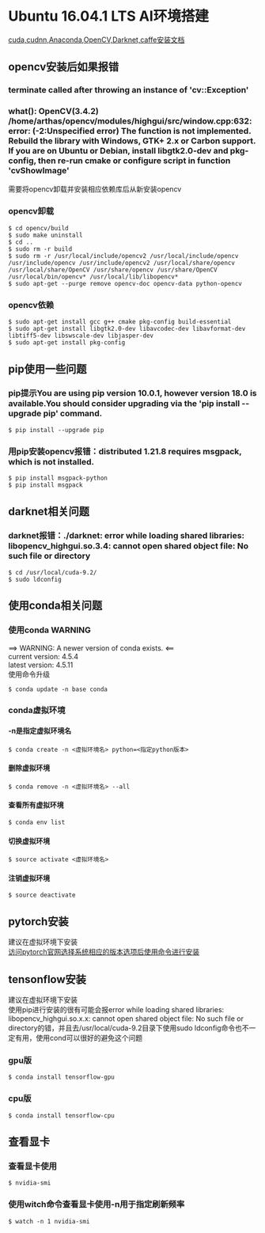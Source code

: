 # Ubuntu 16.04.1 LTS AI环境搭建

[cuda,cudnn,Anaconda,OpenCV,Darknet,caffe安装文档](https://github.com/EthanGuan/Dl-environ/blob/master/instruction.md)

## opencv安装后如果报错
### terminate called after throwing an instance of 'cv::Exception'<br>
###   what():  OpenCV(3.4.2) /home/arthas/opencv/modules/highgui/src/window.cpp:632: error: (-2:Unspecified error) The function is not implemented. Rebuild the library with Windows, GTK+ 2.x or Carbon support. If you are on Ubuntu or Debian, install libgtk2.0-dev and pkg-config, then re-run cmake or configure script in function 'cvShowImage'<br>
需要将opencv卸载并安装相应依赖库后从新安装opencv

### opencv卸载

    $ cd opencv/build
    $ sudo make uninstall 
    $ cd ..
    $ sudo rm -r build
    $ sudo rm -r /usr/local/include/opencv2 /usr/local/include/opencv /usr/include/opencv /usr/include/opencv2 /usr/local/share/opencv /usr/local/share/OpenCV /usr/share/opencv /usr/share/OpenCV /usr/local/bin/opencv* /usr/local/lib/libopencv*
    $ sudo apt-get --purge remove opencv-doc opencv-data python-opencv

### opencv依赖
    $ sudo apt-get install gcc g++ cmake pkg-config build-essential
    $ sudo apt-get install libgtk2.0-dev libavcodec-dev libavformat-dev libtiff5-dev libswscale-dev libjasper-dev
    $ sudo apt-get install pkg-config

## pip使用一些问题

### pip提示You are using pip version 10.0.1, however version 18.0 is available.You should consider upgrading via the 'pip install --upgrade pip' command.<br>
    $ pip install --upgrade pip

### 用pip安装opencv报错：distributed 1.21.8 requires msgpack, which is not installed.<br>
    $ pip install msgpack-python
    $ pip install msgpack

## darknet相关问题

### darknet报错：./darknet: error while loading shared libraries: libopencv_highgui.so.3.4: cannot open shared object file: No such file or directory
    $ cd /usr/local/cuda-9.2/
    $ sudo ldconfig

## 使用conda相关问题
### 使用conda WARNING
==> WARNING: A newer version of conda exists. <==<br>
  current version: 4.5.4<br>
  latest version: 4.5.11<br>
使用命令升级<br>

    $ conda update -n base conda

### conda虚拟环境
#### -n是指定虚拟环境名
    $ conda create -n <虚拟环境名> python=<指定python版本>
#### 删除虚拟环境
    $ conda remove -n <虚拟环境名> --all
#### 查看所有虚拟环境
    $ conda env list
#### 切换虚拟环境
    $ source activate <虚拟环境名>
#### 注销虚拟环境
    $ source deactivate

## pytorch安装
建议在虚拟环境下安装<br>
[访问pytorch官网选择系统相应的版本选项后使用命令进行安装](https://pytorch.org/)<br>

## tensonflow安装
建议在虚拟环境下安装<br>
使用pip进行安装的很有可能会报error while loading shared libraries: libopencv_highgui.so.x.x: cannot open shared object file: No such file or directory的错，并且去/usr/local/cuda-9.2目录下使用sudo ldconfig命令也不一定有用，使用cond可以很好的避免这个问题<br>
### gpu版
    $ conda install tensorflow-gpu
### cpu版
    $ conda install tensorflow-cpu

## 查看显卡
### 查看显卡使用
    $ nvidia-smi
### 使用witch命令查看显卡使用-n用于指定刷新频率
    $ watch -n 1 nvidia-smi
